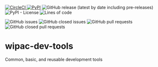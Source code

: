 [![CircleCI](https://img.shields.io/circleci/build/github/WIPACrepo/wipac-dev-tools) ![PyPI](https://img.shields.io/pypi/v/wipac-dev-tools)](https://app.circleci.com/pipelines/github/WIPACrepo/wipac-dev-tools?filter=all) ![GitHub release (latest by date including pre-releases)](https://img.shields.io/github/v/release/WIPACRepo/wipac-dev-tools?include_prereleases) ![PyPI - License](https://img.shields.io/pypi/l/wipac-dev-tools) ![Lines of code](https://img.shields.io/tokei/lines/github/WIPACrepo/wipac-dev-tools)

![GitHub issues](https://img.shields.io/github/issues/WIPACrepo/wipac-dev-tools) ![GitHub closed issues](https://img.shields.io/github/issues-closed/WIPACrepo/wipac-dev-tools) ![GitHub pull requests](https://img.shields.io/github/issues-pr/WIPACrepo/wipac-dev-tools) ![GitHub closed pull requests](https://img.shields.io/github/issues-pr-closed/WIPACrepo/wipac-dev-tools)

# wipac-dev-tools
Common, basic, and reusable development tools
